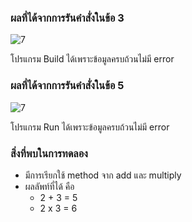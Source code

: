 ### ผลที่ได้จากการรันคำสั่งในข้อ 3
![7](https://github.com/Nitiphum7/03376836-OOP-2566-Lab-05/assets/144196695/250f2858-3ff5-452b-bfea-cf11bf7c7776)

โปรแกรม Build ได้เพราะข้อมูลครบถ้วนไม่มี error

### ผลที่ได้จากการรันคำสั่งในข้อ 5
![7](https://github.com/Nitiphum7/03376836-OOP-2566-Lab-05/assets/144196695/d2efda21-14ee-43f9-957b-0de31538b798)


โปรแกรม Run ได้เพราะข้อมูลครบถ้วนไม่มี error

### สิ่งที่พบในการทดลอง
- มีการเรียกใช้ method จาก add และ multiply
- ผลลัพท์ที่ได้ คือ
  - 2 + 3 = 5
  - 2 x 3 = 6
